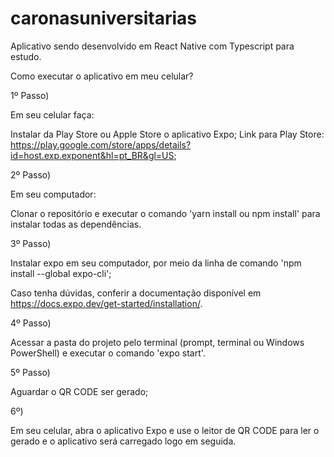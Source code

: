 # caronasuniversitarias

Aplicativo sendo desenvolvido em React Native com Typescript para estudo.

Como executar o aplicativo em meu celular?

1º Passo) 

Em seu celular faça:

Instalar da Play Store ou Apple Store o aplicativo Expo;
Link para Play Store: https://play.google.com/store/apps/details?id=host.exp.exponent&hl=pt_BR&gl=US;

2º Passo) 

Em seu computador:

Clonar o repositório e executar o comando 'yarn install ou npm install' para instalar todas as dependências.

3º Passo) 

Instalar expo em seu computador, por meio da linha de comando 'npm install --global expo-cli';

Caso tenha dúvidas, conferir a documentação disponível em https://docs.expo.dev/get-started/installation/.

4º Passo) 

Acessar a pasta do projeto pelo terminal (prompt, terminal ou Windows PowerShell) e executar o comando 'expo start'.

5º Passo) 

Aguardar o QR CODE ser gerado;

6º) 

Em seu celular, abra o aplicativo Expo e use o leitor de QR CODE para ler o gerado e o aplicativo será carregado logo em seguida.
